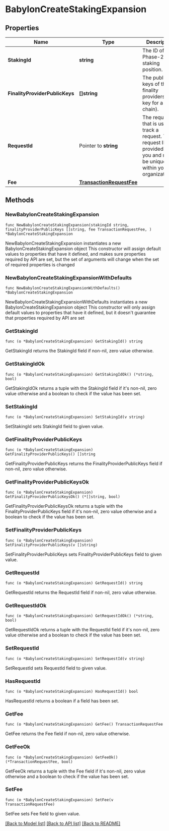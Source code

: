 # BabylonCreateStakingExpansion

## Properties

Name | Type | Description | Notes
------------ | ------------- | ------------- | -------------
**StakingId** | **string** | The ID of the Phase-2 BTC staking position. | 
**FinalityProviderPublicKeys** | **[]string** | The public keys of the finality providers(each key for a BSN chain). | 
**RequestId** | Pointer to **string** | The request ID that is used to track a request. The request ID is provided by you and must be unique within your organization. | [optional] 
**Fee** | [**TransactionRequestFee**](TransactionRequestFee.md) |  | 

## Methods

### NewBabylonCreateStakingExpansion

`func NewBabylonCreateStakingExpansion(stakingId string, finalityProviderPublicKeys []string, fee TransactionRequestFee, ) *BabylonCreateStakingExpansion`

NewBabylonCreateStakingExpansion instantiates a new BabylonCreateStakingExpansion object
This constructor will assign default values to properties that have it defined,
and makes sure properties required by API are set, but the set of arguments
will change when the set of required properties is changed

### NewBabylonCreateStakingExpansionWithDefaults

`func NewBabylonCreateStakingExpansionWithDefaults() *BabylonCreateStakingExpansion`

NewBabylonCreateStakingExpansionWithDefaults instantiates a new BabylonCreateStakingExpansion object
This constructor will only assign default values to properties that have it defined,
but it doesn't guarantee that properties required by API are set

### GetStakingId

`func (o *BabylonCreateStakingExpansion) GetStakingId() string`

GetStakingId returns the StakingId field if non-nil, zero value otherwise.

### GetStakingIdOk

`func (o *BabylonCreateStakingExpansion) GetStakingIdOk() (*string, bool)`

GetStakingIdOk returns a tuple with the StakingId field if it's non-nil, zero value otherwise
and a boolean to check if the value has been set.

### SetStakingId

`func (o *BabylonCreateStakingExpansion) SetStakingId(v string)`

SetStakingId sets StakingId field to given value.


### GetFinalityProviderPublicKeys

`func (o *BabylonCreateStakingExpansion) GetFinalityProviderPublicKeys() []string`

GetFinalityProviderPublicKeys returns the FinalityProviderPublicKeys field if non-nil, zero value otherwise.

### GetFinalityProviderPublicKeysOk

`func (o *BabylonCreateStakingExpansion) GetFinalityProviderPublicKeysOk() (*[]string, bool)`

GetFinalityProviderPublicKeysOk returns a tuple with the FinalityProviderPublicKeys field if it's non-nil, zero value otherwise
and a boolean to check if the value has been set.

### SetFinalityProviderPublicKeys

`func (o *BabylonCreateStakingExpansion) SetFinalityProviderPublicKeys(v []string)`

SetFinalityProviderPublicKeys sets FinalityProviderPublicKeys field to given value.


### GetRequestId

`func (o *BabylonCreateStakingExpansion) GetRequestId() string`

GetRequestId returns the RequestId field if non-nil, zero value otherwise.

### GetRequestIdOk

`func (o *BabylonCreateStakingExpansion) GetRequestIdOk() (*string, bool)`

GetRequestIdOk returns a tuple with the RequestId field if it's non-nil, zero value otherwise
and a boolean to check if the value has been set.

### SetRequestId

`func (o *BabylonCreateStakingExpansion) SetRequestId(v string)`

SetRequestId sets RequestId field to given value.

### HasRequestId

`func (o *BabylonCreateStakingExpansion) HasRequestId() bool`

HasRequestId returns a boolean if a field has been set.

### GetFee

`func (o *BabylonCreateStakingExpansion) GetFee() TransactionRequestFee`

GetFee returns the Fee field if non-nil, zero value otherwise.

### GetFeeOk

`func (o *BabylonCreateStakingExpansion) GetFeeOk() (*TransactionRequestFee, bool)`

GetFeeOk returns a tuple with the Fee field if it's non-nil, zero value otherwise
and a boolean to check if the value has been set.

### SetFee

`func (o *BabylonCreateStakingExpansion) SetFee(v TransactionRequestFee)`

SetFee sets Fee field to given value.



[[Back to Model list]](../README.md#documentation-for-models) [[Back to API list]](../README.md#documentation-for-api-endpoints) [[Back to README]](../README.md)


